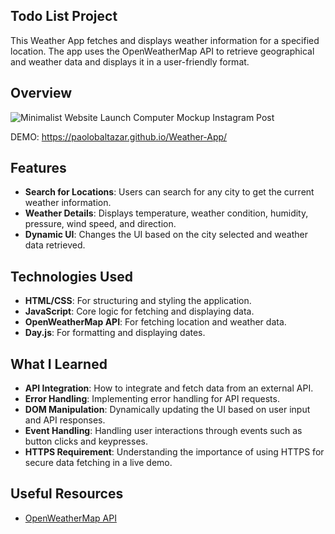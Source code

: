 ## Todo List Project
This Weather App fetches and displays weather information for a specified location. The app uses the OpenWeatherMap API to retrieve geographical and weather data and displays it in a user-friendly format.

## Overview

![Minimalist Website Launch Computer Mockup Instagram Post](https://github.com/PaoloBaltazar/Weather-App/assets/113003835/17504358-2afb-4040-a37a-8555efa796a0)

DEMO: https://paolobaltazar.github.io/Weather-App/

## Features

- **Search for Locations**: Users can search for any city to get the current weather information.
- **Weather Details**: Displays temperature, weather condition, humidity, pressure, wind speed, and direction.
- **Dynamic UI**: Changes the UI based on the city selected and weather data retrieved.

## Technologies Used

- **HTML/CSS**: For structuring and styling the application.
- **JavaScript**: Core logic for fetching and displaying data.
- **OpenWeatherMap API**: For fetching location and weather data.
- **Day.js**: For formatting and displaying dates.

## What I Learned

- **API Integration**: How to integrate and fetch data from an external API.
- **Error Handling**: Implementing error handling for API requests.
- **DOM Manipulation**: Dynamically updating the UI based on user input and API responses.
- **Event Handling**: Handling user interactions through events such as button clicks and keypresses.
- **HTTPS Requirement**: Understanding the importance of using HTTPS for secure data fetching in a live demo.


## Useful Resources

- [OpenWeatherMap API](https://openweathermap.org/)


